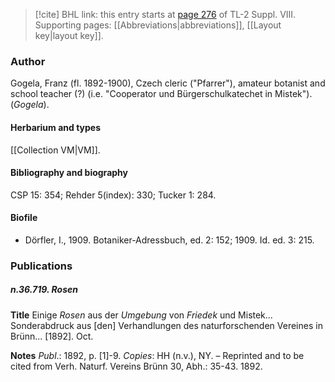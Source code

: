 > [!cite] BHL link: this entry starts at [page 276](https://www.biodiversitylibrary.org/item/103832#page/288/mode/1up) of TL-2 Suppl. VIII.
> Supporting pages: [[Abbreviations|abbreviations]], [[Layout key|layout key]].

### Author

Gogela, Franz (fl. 1892-1900), Czech cleric ("Pfarrer"), amateur botanist and school teacher (?) (i.e. "Cooperator und Bürgerschulkatechet in Mistek"). (*Gogela*).

#### Herbarium and types

[[Collection VM|VM]].

#### Bibliography and biography

CSP 15: 354; Rehder 5(index): 330; Tucker 1: 284.

#### Biofile

- Dörfler, I., 1909. Botaniker-Adressbuch, ed. 2: 152; 1909. Id. ed. 3: 215.

### Publications

##### n.36.719. Rosen

**Title**
Einige *Rosen* aus der *Umgebung* von *Friedek* und Mistek... Sonderabdruck aus \[den\] Verhandlungen des naturforschenden Vereines in Brünn... \[1892\]. Oct.

**Notes**
*Publ*.: 1892, p. \[1\]-9. *Copies*: HH (n.v.), NY. – Reprinted and to be cited from Verh. Naturf. Vereins Brünn 30, Abh.: 35-43. 1892.

